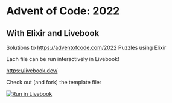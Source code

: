# Advent of Code: 2022

## With Elixir and Livebook

Solutions to https://adventofcode.com/2022 Puzzles using Elixir

Each file can be run interactively in Livebook!

https://livebook.dev/

Check out (and fork) the template file:

[![Run in Livebook](https://livebook.dev/badge/v1/gray.svg)](https://livebook.dev/run?url=https%3A%2F%2Fgithub.com%2FballPointPenguin%2Faoc2022%2Fblob%2Fmain%2Faoc_template.livemd)
